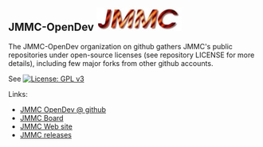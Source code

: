 ## JMMC-OpenDev       ![JMMC logo](doc/JMMC-logo.jpg)

The JMMC-OpenDev organization on github gathers JMMC's public repositories under open-source licenses (see repository LICENSE for more details), including few major forks from other github accounts.

See [![License: GPL v3](https://img.shields.io/badge/License-GPLv3-blue.svg)](LICENSE)

Links:
- [JMMC OpenDev @ github](https://github.com/JMMC-OpenDev/)
- [JMMC Board](https://github.com/orgs/JMMC-OpenDev/projects/8)
- [JMMC Web site](https://www.jmmc.fr)
- [JMMC releases](https://www.jmmc.fr/releases/)

<!--

**Here are some ideas to get you started:**

🙋‍♀️ A short introduction - what is your organization all about?
🌈 Contribution guidelines - how can the community get involved?
👩‍💻 Useful resources - where can the community find your docs? Is there anything else the community should know?
🍿 Fun facts - what does your team eat for breakfast?
🧙 Remember, you can do mighty things with the power of [Markdown](https://docs.github.com/github/writing-on-github/getting-started-with-writing-and-formatting-on-github/basic-writing-and-formatting-syntax)
-->
